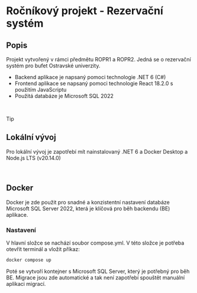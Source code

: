 # Ročníkový projekt - Rezervační systém

## Popis
Projekt vytvořený v rámci předmětu ROPR1 a ROPR2. Jedná se o rezervační systém pro bufet Ostravské univerzity.
- Backend aplikace je napsaný pomoci technologie .NET 6 (C#)
- Frontend aplikace se napsaný pomoci technologie React 18.2.0 s použitím JavaScriptu
- Použitá databáze je Microsoft SQL 2022

<br/>
  
> [!TIP]
> ## Lokální vývoj
> Pro lokální vývoj je zapotřebí mít nainstalovaný .NET 6 a Docker Desktop a Node.js LTS (v20.14.0)

<br/>
  
## Docker
Docker je zde použit pro snadné a konzistentní nastavení databáze Microsoft SQL Server 2022, která je klíčová pro běh backendu (BE) aplikace.
### Nastavení
V hlavní složce se nachází soubor compose.yml. V této složce je potřeba otevřít terminál a vložit příkaz:
```bash
docker compose up
```

Poté se vytvoří kontejner s Microsoft SQL Server, který je potřebný pro běh BE.
Migrace jsou zde automatické a tak není zapotřebí spouštět manuální aplikaci migrací.

